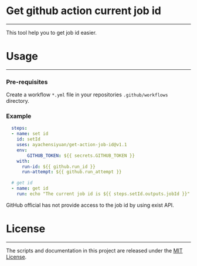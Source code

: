 # Get github action current job id

---

This tool help you to get job id easier. 

# Usage

---

### Pre-requisites

Create a workflow `*.yml` file in your repositories `.github/workflows` directory.

### Example

```yaml
  steps:
  - name: set id
    id: setId
    uses: ayachensiyuan/get-action-job-id@v1.1
    env: 
    	GITHUB_TOKEN: ${{ secrets.GITHUB_TOKEN }}
    with:
      run-id: ${{ github.run_id }}
      run-attempt: ${{ github.run_attempt }}
  
  # get id     
  - name: get id
    run: echo "The current job id is ${{ steps.setId.outputs.jobId }}"


```

GitHub official has not provide access to the job id by using exist API. 



# License

---

The scripts and documentation in this project are released under the [MIT License](https://github.com/actions/upload-artifact/blob/main/LICENSE).